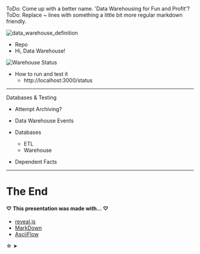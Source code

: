 ToDo: Come up with a better name. 'Data Warehousing for Fun and Profit'?
ToDo: Replace ~ lines with something a little bit more regular markdown friendly.


<img src='https://www.evernote.com/shard/s17/sh/02e999a0-0259-4f8e-8c88-278226fde62c/90148a96fa9c25d35f005e6b9a0da1e6/res/4bba156f-2e54-431f-abca-a609f33f0a56/skitch.png?resizeSmall&width=832' alt='data_warehouse_definition' />


- Repo
- Hi, Data Warehouse!
<img src='https://www.evernote.com/shard/s17/sh/90740861-456b-4ac2-aaeb-ac16c1584b24/3b94c3c6f1c93fdf3f8594de72bd672e/res/b364ae8d-5ee3-4632-ac2d-b8169edf94ba/skitch.png?resizeSmall&width=832' alt='Warehouse Status'/>

- How to run and test it
  - http://localhost:3000/status

---

Databases & Testing

- Attempt Archiving?
- Data Warehouse Events



- Databases
  - ETL
  - Warehouse
- Dependent Facts

---

# The End


#### ♡ This presentation was made with... ♡
- [reveal.js](https://github.com/hakimel/reveal.js/)
- [MarkDown](https://help.github.com/articles/github-flavored-markdown)
- [AsciiFlow](http://asciiflow.com/)


[activewarehouse-etl_documentation]:(https://github.com/activewarehouse/activewarehouse-etl/wiki/Documentation)
[activewarehouse-etl_repo]:(https://github.com/activewarehouse/activewarehouse-etl)
☆
➤
